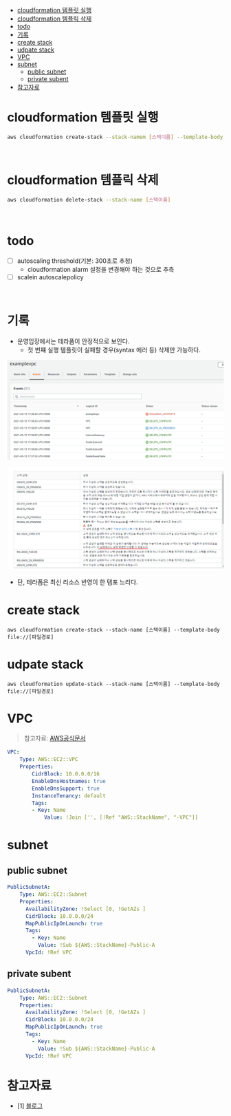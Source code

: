 - [cloudformation 템플릿 실행](#cloudformation-템플릿-실행)
- [cloudformation 템플릭 삭제](#cloudformation-템플릭-삭제)
- [todo](#todo)
- [기록](#기록)
- [create stack](#create-stack)
- [udpate stack](#udpate-stack)
- [VPC](#vpc)
- [subnet](#subnet)
  - [public subnet](#public-subnet)
  - [private subent](#private-subent)
- [참고자료](#참고자료)

# cloudformation 템플릿 실행
```sh
aws cloudformation create-stack --stack-namem [스택이름] --template-body [file://파일경로]
```

<br>

# cloudformation 템플릭 삭제
```sh
aws cloudformation delete-stack --stack-name [스택이름]
```

<br>

# todo
* [ ] autoscaling threshold(기본: 300초로 추청)
  * cloudformation alarm 설정을 변경해야 하는 것으로 추측
* [ ] scalein autoscalepolicy

<br>

# 기록
* 운영입장에서는 테라폼이 안정적으로 보인다.
  * 첫 번쨰 실행 템플릿이 실패할 경우(syntax 에러 등) 삭제만 가능하다.

![](images/rollback_complete_1.png)

![](images/rollback_complete_2.png)

* 단, 테라폼은 최신 리소스 반영이 한 템포 느리다.

# create stack
```shg
aws cloudformation create-stack --stack-name [스택이름] --template-body file://[파일경로]
```

# udpate stack
```
aws cloudformation update-stack --stack-name [스택이름] --template-body file://[파일경로]
```

# VPC
> 참고자료: [AWS공식문서](https://docs.aws.amazon.com/ko_kr/AWSCloudFormation/latest/UserGuide/aws-resource-ec2-vpc.html)

```yaml
VPC:
    Type: AWS::EC2::VPC
    Properties: 
        CidrBlock: 10.0.0.0/16
        EnableDnsHostnames: true
        EnableDnsSupport: true
        InstanceTenancy: default
        Tags: 
        - Key: Name
            Value: !Join ['', [!Ref "AWS::StackName", "-VPC"]]
```

# subnet
## public subnet
```yaml
PublicSubnetA:
    Type: AWS::EC2::Subnet
    Properties: 
      AvailabilityZone: !Select [0, !GetAZs ]
      CidrBlock: 10.0.0.0/24
      MapPublicIpOnLaunch: true
      Tags: 
        - Key: Name
          Value: !Sub ${AWS::StackName}-Public-A
      VpcId: !Ref VPC
```

## private subent
```yaml
PublicSubnetA:
    Type: AWS::EC2::Subnet
    Properties: 
      AvailabilityZone: !Select [0, !GetAZs ]
      CidrBlock: 10.0.0.0/24
      MapPublicIpOnLaunch: true
      Tags: 
        - Key: Name
          Value: !Sub ${AWS::StackName}-Public-A
      VpcId: !Ref VPC
```

# 참고자료
* [1] [블로그](https://www.infoq.com/articles/aws-vpc-cloudformation/)